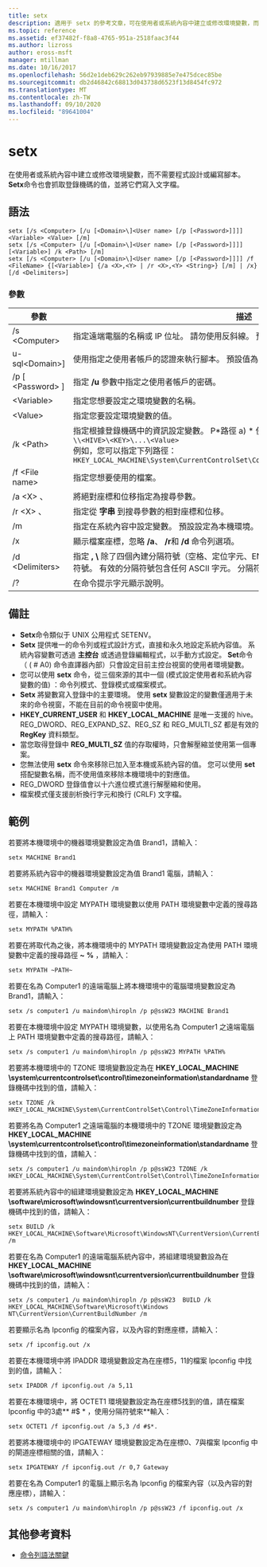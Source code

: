 ```yaml
---
title: setx
description: 適用于 setx 的參考文章，可在使用者或系統內容中建立或修改環境變數，而不需要程式設計或編寫腳本。
ms.topic: reference
ms.assetid: ef37482f-f8a8-4765-951a-2518faac3f44
ms.author: lizross
author: eross-msft
manager: mtillman
ms.date: 10/16/2017
ms.openlocfilehash: 56d2e1deb629c262eb97939885e7e475dcec85be
ms.sourcegitcommit: db2d46842c68813d043738d6523f13d8454fc972
ms.translationtype: MT
ms.contentlocale: zh-TW
ms.lasthandoff: 09/10/2020
ms.locfileid: "89641004"
---
```

# <a name="setx"></a>setx

在使用者或系統內容中建立或修改環境變數，而不需要程式設計或編寫腳本。 **Setx**命令也會抓取登錄機碼的值，並將它們寫入文字檔。



## <a name="syntax"></a>語法

```
setx [/s <Computer> [/u [<Domain>\]<User name> [/p [<Password>]]]] <Variable> <Value> [/m]
setx [/s <Computer> [/u [<Domain>\]<User name> [/p [<Password>]]]] [<Variable>] /k <Path> [/m]
setx [/s <Computer> [/u [<Domain>\]<User name> [/p [<Password>]]]] /f <FileName> {[<Variable>] {/a <X>,<Y> | /r <X>,<Y> <String>} [/m] | /x} [/d <Delimiters>]
```

### <a name="parameters"></a>參數

|         參數          |                                                                                                                                              描述                                                                                                                                              |
|----------------------------|-------------------------------------------------------------------------------------------------------------------------------------------------------------------------------------------------------------------------------------------------------------------------------------------------------|
|       /s \<Computer>       |                                                                                  指定遠端電腦的名稱或 IP 位址。 請勿使用反斜線。 預設值是本機電腦的名稱。                                                                                  |
| u-sql\<Domain>\]<User name> |                                                                                           使用指定之使用者帳戶的認證來執行腳本。 預設值為系統許可權。                                                                                            |
|      /p [ \<Password> ]      |                                                                                                         指定 **/u** 參數中指定之使用者帳戶的密碼。                                                                                                         |
|        \<Variable>         |                                                                                                                 指定您想要設定之環境變數的名稱。                                                                                                                  |
|          \<Value>          |                                                                                                                指定您要設定環境變數的值。                                                                                                                 |
|         /k \<Path>         | 指定根據登錄機碼中的資訊設定變數。 P*路徑 a) * 使用下列語法：</br>`\\<HIVE>\<KEY>\...\<Value>`</br>例如，您可以指定下列路徑：</br>`HKEY_LOCAL_MACHINE\System\CurrentControlSet\Control\TimeZoneInformation\StandardName` |
|      /f \<File name>       |                                                                                                                               指定您想要使用的檔案。                                                                                                                                |
|        /a \<X> 、<Y>         |                                                                                                                    將絕對座標和位移指定為搜尋參數。                                                                                                                    |
|   /r \<X> 、 <Y><String>   |                                                                                                            指定從 **字串** 到搜尋參數的相對座標和位移。                                                                                                            |
|             /m             |                                                                                                指定在系統內容中設定變數。 預設設定為本機環境。                                                                                                 |
|             /x             |                                                                                                       顯示檔案座標，忽略 **/a**、 **/r**和 **/d** 命令列選項。                                                                                                        |
|      /d \<Delimiters>      |                    指定 **,** **\\** 除了四個內建分隔符號（空格、定位字元、ENTER 和換行字元）之外，所要使用的分隔符號。 有效的分隔符號包含任何 ASCII 字元。 分隔符號的最大數目為15，包括內建分隔符號。                    |
|             /?             |                                                                                                                                 在命令提示字元顯示說明。                                                                                                                                  |

## <a name="remarks"></a>備註

-   **Setx**命令類似于 UNIX 公用程式 SETENV。
-   **Setx** 提供唯一的命令列或程式設計方式，直接和永久地設定系統內容值。 系統內容變數可透過 **主控台** 或透過登錄編輯程式，以手動方式設定。 **Set**命令（ ( # A0) 命令直譯器內部）只會設定目前主控台視窗的使用者環境變數。
-   您可以使用 **setx** 命令，從三個來源的其中一個 (模式設定使用者和系統內容變數的值) ：命令列模式、登錄模式或檔案模式。
-   **Setx** 將變數寫入登錄中的主要環境。 使用 **setx** 變數設定的變數僅適用于未來的命令視窗，不能在目前的命令視窗中使用。
-   **HKEY_CURRENT_USER** 和 **HKEY_LOCAL_MACHINE** 是唯一支援的 hive。 REG_DWORD、REG_EXPAND_SZ、REG_SZ 和 REG_MULTI_SZ 都是有效的 **RegKey** 資料類型。
-   當您取得登錄中 **REG_MULTI_SZ** 值的存取權時，只會解壓縮並使用第一個專案。
-   您無法使用 **setx** 命令來移除已加入至本機或系統內容的值。 您可以使用 **set** 搭配變數名稱，而不使用值來移除本機環境中的對應值。
-   REG_DWORD 登錄值會以十六進位模式進行解壓縮和使用。
-   檔案模式僅支援剖析換行字元和換行 (CRLF) 文字檔。

## <a name="examples"></a>範例

若要將本機環境中的機器環境變數設定為值 Brand1，請輸入：
```
setx MACHINE Brand1
```
若要將系統內容中的機器環境變數設定為值 Brand1 電腦，請輸入：
```
setx MACHINE Brand1 Computer /m
```
若要在本機環境中設定 MYPATH 環境變數以使用 PATH 環境變數中定義的搜尋路徑，請輸入：
```
setx MYPATH %PATH%
```
若要在將取代為之後，將本機環境中的 MYPATH 環境變數設定為使用 PATH 環境變數中定義的搜尋路徑 **~** **%** ，請輸入：
```
setx MYPATH ~PATH~
```
若要在名為 Computer1 的遠端電腦上將本機環境中的電腦環境變數設定為 Brand1，請輸入：
```
setx /s computer1 /u maindom\hiropln /p p@ssW23 MACHINE Brand1
```
若要在本機環境中設定 MYPATH 環境變數，以使用名為 Computer1 之遠端電腦上 PATH 環境變數中定義的搜尋路徑，請輸入：
```
setx /s computer1 /u maindom\hiropln /p p@ssW23 MYPATH %PATH%
```
若要將本機環境中的 TZONE 環境變數設定為在 **HKEY_LOCAL_MACHINE \system\currentcontrolset\control\timezoneinformation\standardname** 登錄機碼中找到的值，請輸入：
```
setx TZONE /k HKEY_LOCAL_MACHINE\System\CurrentControlSet\Control\TimeZoneInformation\StandardName
```
若要將名為 Computer1 之遠端電腦的本機環境中的 TZONE 環境變數設定為 **HKEY_LOCAL_MACHINE \system\currentcontrolset\control\timezoneinformation\standardname** 登錄機碼中找到的值，請輸入：
```
setx /s computer1 /u maindom\hiropln /p p@ssW23 TZONE /k HKEY_LOCAL_MACHINE\System\CurrentControlSet\Control\TimeZoneInformation\StandardName
```
若要將系統內容中的組建環境變數設定為 **HKEY_LOCAL_MACHINE \software\microsoft\windowsnt\currentversion\currentbuildnumber** 登錄機碼中找到的值，請輸入：
```
setx BUILD /k HKEY_LOCAL_MACHINE\Software\Microsoft\WindowsNT\CurrentVersion\CurrentBuildNumber /m
```
若要在名為 Computer1 的遠端電腦系統內容中，將組建環境變數設為在 **HKEY_LOCAL_MACHINE \software\microsoft\windowsnt\currentversion\currentbuildnumber** 登錄機碼中找到的值，請輸入：
```
setx /s computer1 /u maindom\hiropln /p p@ssW23  BUILD /k HKEY_LOCAL_MACHINE\Software\Microsoft\Windows NT\CurrentVersion\CurrentBuildNumber /m
```
若要顯示名為 Ipconfig 的檔案內容，以及內容的對應座標，請輸入：
```
setx /f ipconfig.out /x
```
若要在本機環境中將 IPADDR 環境變數設定為在座標5，11的檔案 Ipconfig 中找到的值，請輸入：
```
setx IPADDR /f ipconfig.out /a 5,11
```
若要在本機環境中，將 OCTET1 環境變數設定為在座標5找到的值，請在檔案 Ipconfig 中的3處** #$ \* ，使用分隔符號來**輸入：
```
setx OCTET1 /f ipconfig.out /a 5,3 /d #$*.
```
若要將本機環境中的 IPGATEWAY 環境變數設定為在座標0、7與檔案 Ipconfig 中的閘道座標相關的值，請輸入：
```
setx IPGATEWAY /f ipconfig.out /r 0,7 Gateway
```
若要在名為 Computer1 的電腦上顯示名為 Ipconfig 的檔案內容（以及內容的對應座標），請輸入：
```
setx /s computer1 /u maindom\hiropln /p p@ssW23 /f ipconfig.out /x
```

## <a name="additional-references"></a>其他參考資料

- [命令列語法關鍵](command-line-syntax-key.md)